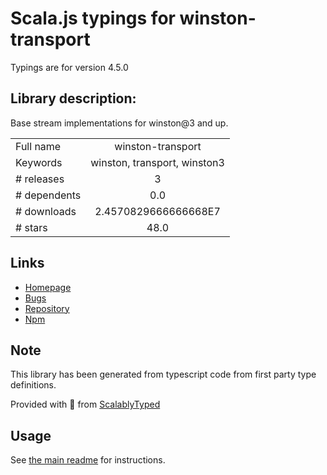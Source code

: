 
# Scala.js typings for winston-transport

Typings are for version 4.5.0

## Library description:
Base stream implementations for winston@3 and up.

|                    |                 |
| ------------------ | :-------------: |
| Full name          | winston-transport |
| Keywords           | winston, transport, winston3 |
| # releases         | 3 |
| # dependents       | 0.0 |
| # downloads        | 2.4570829666666668E7 |
| # stars            | 48.0 |

## Links
- [Homepage](https://github.com/winstonjs/winston-transport#readme)
- [Bugs](https://github.com/winstonjs/winston-transport/issues)
- [Repository](https://github.com/winstonjs/winston-transport)
- [Npm](https://www.npmjs.com/package/winston-transport)
    


## Note
This library has been generated from typescript code from first party type definitions.

Provided with :purple_heart: from [ScalablyTyped](https://github.com/oyvindberg/ScalablyTyped)

## Usage
See [the main readme](../../readme.md) for instructions.


